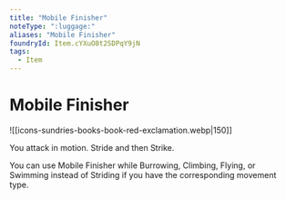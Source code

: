 ```yaml
---
title: "Mobile Finisher"
noteType: ":luggage:"
aliases: "Mobile Finisher"
foundryId: Item.cYXuO8t2SDPqY9jN
tags:
  - Item
---
```


# Mobile Finisher
![[icons-sundries-books-book-red-exclamation.webp|150]]

You attack in motion. Stride and then Strike.

You can use Mobile Finisher while Burrowing, Climbing, Flying, or Swimming instead of Striding if you have the corresponding movement type.
